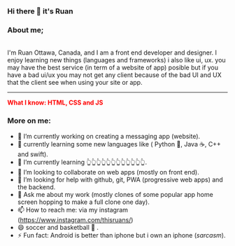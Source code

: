### Hi there 👋 it's Ruan

<!--
**thisRuan/thisruan** is a ✨ _special_ ✨ repository because its `README.md` (this file) appears on your GitHub profile.

Here are some ideas to get you started:-->
### About me;
  <br> I'm Ruan Ottawa, Canada, and I am a front end developer and designer. I enjoy learning new things (languages and frameworks) i also like ui, ux. you may have the best service (in term of a website of app) posible but if you have a bad ui/ux you may not get any client because of the bad UI and UX that the client see when using your site or app.
<hr>
<b style="color: #ff0000;" > What I know: HTML, CSS and JS </b>
<img src="https://external-content.duckduckgo.com/iu/?u=http%3A%2F%2Ffc02.deviantart.net%2Ffs70%2Ff%2F2010%2F346%2Ff%2Fd%2Frunning_animation_by_xxjillsandwhichxx-d34lwny.gif&f=1&nofb=1" alt="">

### More on me:
- 🔭 I’m currently working on creating a messaging app (website).
- 📳 currently learning some new languages like ( Python 🐍, Java ☕️, C++ and swift).
- 🌱 I’m currently learning 👆👆👆👆👆👆👆👆👆👆👆👆.
- 👯 I’m looking to collaborate on web apps (mostly on front end).
- 🤔 I’m looking for help with github, git, PWA (progressive web apps) and the backend.
- 💬 Ask me about my work (mostly clones of some popular app home screen hopping to make a full clone one day).
- 📫 How to reach me: via my instagram (https://www.instagram.com/thisruans/)
- 😄 soccer and basketball 🏀 .
- ⚡ Fun fact: Android is better than iphone but i own an iphone (*sarcasm*).
